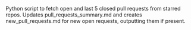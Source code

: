 
Python script to fetch open and last 5 closed pull requests from starred repos. Updates pull_requests_summary.md and creates new_pull_requests.md for new open requests, outputting them if present.

